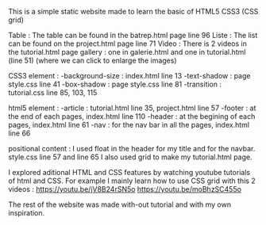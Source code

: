 This is a simple static website made to learn the basic of HTML5 CSS3 (CSS grid) 

Table : The table can be found in the batrep.html page line 96
Liste : The list can be found on the project.html page line 71
Video : There is 2 videos in the tutorial.html page
gallery : one in galerie.html and one in tutorial.html (line 51) (where we can click to enlarge the images)

CSS3 element :
-background-size : index.html line 13
-text-shadow : page style.css line 41
-box-shadow : page style.css line 81
-transition : tutorial.css line 85, 103, 115

html5 element :
-article : tutorial.html line 35, project.html line 57
-footer : at the end of each pages, index.html line 110
-header : at the begining of each pages, index.html line 61
-nav : for the nav bar in all the pages, index.html line 66

positional content : I used float in the header for my title and for the navbar. style.css line 57 and line 65
I also used grid to make my tutorial.html page.

I explored aditional HTML and CSS features by watching youtube tutorials of html and CSS.
For example I mainly learn how to use CSS grid with this 2 videos : 
https://youtu.be/jV8B24rSN5o
https://youtu.be/moBhzSC455o

The rest of the website was made with-out tutorial and with my own inspiration.
